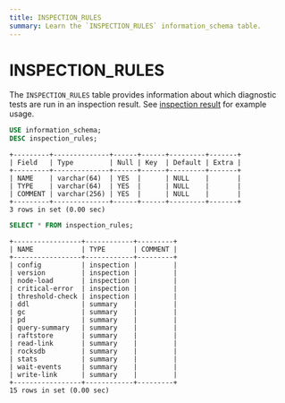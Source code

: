 ```yaml
---
title: INSPECTION_RULES
summary: Learn the `INSPECTION_RULES` information_schema table.
---
```


# INSPECTION_RULES

The `INSPECTION_RULES` table provides information about which diagnostic tests are run in an inspection result. See [inspection result](/information-schema/information-schema-inspection-result.md) for example usage.


```sql
USE information_schema;
DESC inspection_rules;
```

```
+---------+--------------+------+------+---------+-------+
| Field   | Type         | Null | Key  | Default | Extra |
+---------+--------------+------+------+---------+-------+
| NAME    | varchar(64)  | YES  |      | NULL    |       |
| TYPE    | varchar(64)  | YES  |      | NULL    |       |
| COMMENT | varchar(256) | YES  |      | NULL    |       |
+---------+--------------+------+------+---------+-------+
3 rows in set (0.00 sec)
```


```sql
SELECT * FROM inspection_rules;
```

```
+-----------------+------------+---------+
| NAME            | TYPE       | COMMENT |
+-----------------+------------+---------+
| config          | inspection |         |
| version         | inspection |         |
| node-load       | inspection |         |
| critical-error  | inspection |         |
| threshold-check | inspection |         |
| ddl             | summary    |         |
| gc              | summary    |         |
| pd              | summary    |         |
| query-summary   | summary    |         |
| raftstore       | summary    |         |
| read-link       | summary    |         |
| rocksdb         | summary    |         |
| stats           | summary    |         |
| wait-events     | summary    |         |
| write-link      | summary    |         |
+-----------------+------------+---------+
15 rows in set (0.00 sec)
```